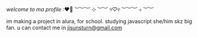 
*welcome to ma profile* :❤🎀
︶︶︶ ⊹ ︶︶ ୨♡୧ ︶︶︶ ⊹ ︶︶

im making a project in alura, for school.
studying javascript
she/him
skz big fan. 
u can contact me in jisunsturn@gmail.com 
 
